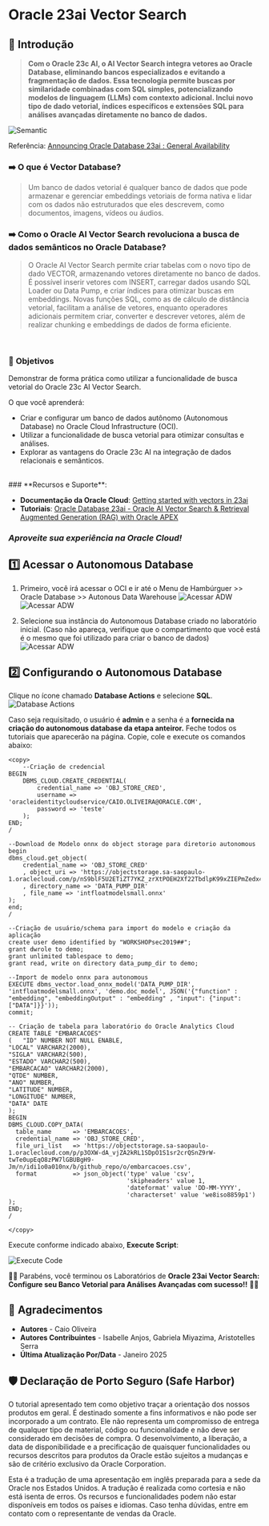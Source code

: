 # Oracle 23ai Vector Search

## 📌 Introdução

>**Com o Oracle 23c AI, o AI Vector Search integra vetores ao Oracle Database, eliminando bancos especializados e evitando a fragmentação de dados. Essa tecnologia permite buscas por similaridade combinadas com SQL simples, potencializando modelos de linguagem (LLMs) com contexto adicional. Inclui novo tipo de dado vetorial, índices específicos e extensões SQL para análises avançadas diretamente no banco de dados.** 

![Semantic](images/semantic.png)

Referência: [Announcing Oracle Database 23ai : General Availability
](https://blogs.oracle.com/database/post/oracle-23ai-now-generally-available)

### ➡️ **O que é Vector Database?**

> Um banco de dados vetorial é qualquer banco de dados que pode armazenar e gerenciar embeddings vetoriais de forma nativa e lidar com os dados não estruturados que eles descrevem, como documentos, imagens, vídeos ou áudios.


### ➡️ **Como o Oracle AI Vector Search revoluciona a busca de dados semânticos no Oracle Database?**

> O Oracle AI Vector Search permite criar tabelas com o novo tipo de dado VECTOR, armazenando vetores diretamente no banco de dados. É possível inserir vetores com INSERT, carregar dados usando SQL Loader ou Data Pump, e criar índices para otimizar buscas em embeddings. Novas funções SQL, como as de cálculo de distância vetorial, facilitam a análise de vetores, enquanto operadores adicionais permitem criar, converter e descrever vetores, além de realizar chunking e embeddings de dados de forma eficiente.

<br>

### 📌 **Objetivos**

Demonstrar de forma prática como utilizar a funcionalidade de busca vetorial do Oracle 23c AI Vector Search.

O que você aprenderá:

- Criar e configurar um banco de dados autônomo (Autonomous Database) no Oracle Cloud Infrastructure (OCI).
- Utilizar a funcionalidade de busca vetorial para otimizar consultas e análises.
- Explorar as vantagens do Oracle 23c AI na integração de dados relacionais e semânticos.

<br>
### **Recursos e Suporte**:

- **Documentação da Oracle Cloud**: [Getting started with vectors in 23ai](https://blogs.oracle.com/coretec/post/getting-started-with-vectors-in-23ai)
- **Tutoriais**: [Oracle Database 23ai - Oracle AI Vector Search & Retrieval Augmented Generation (RAG) with Oracle APEX](https://www.linkedin.com/pulse/oracle-database-23ai-ai-vector-search-retrieval-augmented-rao-bqkcf/)


### _**Aproveite sua experiência na Oracle Cloud!**_


## 1️⃣ Acessar o Autonomous Database
1. Primeiro, você irá acessar o OCI e ir até o Menu de Hambúrguer >> Oracle Database >> Autonous Data Warehouse
   ![Acessar ADW](images/OCIADW1.png)
   ![Acessar ADW](images/OCIADW2.png)

2. Selecione sua instância do Autonomous Database criado no laboratório inicial. (Caso não apareça, verifique que o compartimento que você está é o mesmo que foi utilizado para criar o banco de dados)
   ![Acessar ADW](images/OCIADW3.png)


## 2️⃣ Configurando o Autonomous Database

Clique no ícone chamado **Database Actions** e selecione **SQL**.
![Database Actions](images/database-actions.png)

Caso seja requisitado, o usuário é **admin** e a senha é a **fornecida na criação do autonomous database da etapa anteiror.**
Feche todos os tutoriais que aparecerão na página.
Copie, cole e execute os comandos abaixo:


    <copy>  
        --Criação de credencial
    BEGIN
        DBMS_CLOUD.CREATE_CREDENTIAL(
            credential_name => 'OBJ_STORE_CRED',
            username => 'oracleidentitycloudservice/CAIO.OLIVEIRA@ORACLE.COM',
            password => 'teste'
        );
    END;
    /

    --Download de Modelo onnx do object storage para diretorio autonomous
    begin
    dbms_cloud.get_object(
        credential_name => 'OBJ_STORE_CRED'
        , object_uri => 'https://objectstorage.sa-saopaulo-1.oraclecloud.com/p/nS9blF5U2ETiZT7YKZ_zrXtPOEH2Xf22TbdlpK99xZIEPmZedx4_eFBX4khYykmw/n/idi1o0a010nx/b/TDC/o/intfloatmodelsmall.onnx'
        , directory_name => 'DATA_PUMP_DIR'
        , file_name => 'intfloatmodelsmall.onnx'
    );
    end;
    /

    --Criação de usuário/schema para import do modelo e criação da aplicação
    create user demo identified by "WORKSHOPsec2019##";
    grant dwrole to demo;
    grant unlimited tablespace to demo;
    grant read, write on directory data_pump_dir to demo;

    --Import de modelo onnx para autonomous
    EXECUTE dbms_vector.load_onnx_model('DATA_PUMP_DIR', 'intfloatmodelsmall.onnx', 'demo.doc_model', JSON('{"function" : "embedding", "embeddingOutput" : "embedding" , "input": {"input": ["DATA"]}}'));
    commit;

    -- Criação de tabela para laboratório do Oracle Analytics Cloud
    CREATE TABLE "EMBARCACOES"
    (	"ID" NUMBER NOT NULL ENABLE,
	"LOCAL" VARCHAR2(2000),
	"SIGLA" VARCHAR2(500),
	"ESTADO" VARCHAR2(500),
	"EMBARCACAO" VARCHAR2(2000),
	"QTDE" NUMBER,
	"ANO" NUMBER,
	"LATITUDE" NUMBER,
	"LONGITUDE" NUMBER,
	"DATA" DATE
    );
    BEGIN
    DBMS_CLOUD.COPY_DATA(
      table_name      => 'EMBARCACOES',
      credential_name => 'OBJ_STORE_CRED',
      file_uri_list   => 'https://objectstorage.sa-saopaulo-1.oraclecloud.com/p/p3OXW-dA_vjZA2kRL1SDpO1S1sr2crQSnZ9rW-twTe0upEqO8zPW7lGBUBgH9-Jm/n/idi1o0a010nx/b/github_repo/o/embarcacoes.csv',
      format          => json_object('type' value 'csv',
                                     'skipheaders' value 1,
                                     'dateformat' value 'DD-MM-YYYY',
                                     'characterset' value 'we8iso8859p1')
    );
    END;
    /

    </copy>

Execute conforme indicado abaixo, **Execute Script**:

![Execute Code](images\execute-code.png)

🎉🎉 Parabéns, você terminou os Laboratórios de **Oracle 23ai Vector Search: Configure seu Banco Vetorial para Análises Avançadas com sucesso!!** 🎉🎉

## 👥 Agradecimentos

- **Autores** - Caio Oliveira
- **Autores Contribuintes** - Isabelle Anjos, Gabriela Miyazima, Aristotelles Serra
- **Última Atualização Por/Data** - Janeiro 2025

## 🛡️ Declaração de Porto Seguro (Safe Harbor)

O tutorial apresentado tem como objetivo traçar a orientação dos nossos produtos em geral. É destinado somente a fins informativos e não pode ser incorporado a um contrato. Ele não representa um compromisso de entrega de qualquer tipo de material, código ou funcionalidade e não deve ser considerado em decisões de compra. O desenvolvimento, a liberação, a data de disponibilidade e a precificação de quaisquer funcionalidades ou recursos descritos para produtos da Oracle estão sujeitos a mudanças e são de critério exclusivo da Oracle Corporation.

Esta é a tradução de uma apresentação em inglês preparada para a sede da Oracle nos Estados Unidos. A tradução é realizada como cortesia e não está isenta de erros. Os recursos e funcionalidades podem não estar disponíveis em todos os países e idiomas. Caso tenha dúvidas, entre em contato com o representante de vendas da Oracle. 

